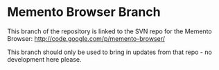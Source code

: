 Memento Browser Branch
======================

This branch of the repository is linked to the SVN repo for the Memento Browser: http://code.google.com/p/memento-browser/

This branch should only be used to bring in updates from that repo - no development here please.

